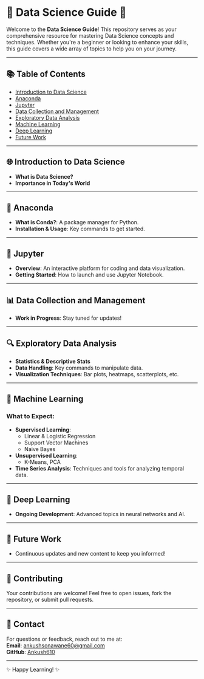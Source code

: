 # 🌟 Data Science Guide 🌟

Welcome to the **Data Science Guide**! This repository serves as your comprehensive resource for mastering Data Science concepts and techniques. Whether you're a beginner or looking to enhance your skills, this guide covers a wide array of topics to help you on your journey.

---

## 📚 Table of Contents

- [Introduction to Data Science](#introduction-to-data-science)
- [Anaconda](#anaconda)
- [Jupyter](#jupyter)
- [Data Collection and Management](#data-collection-and-management)
- [Exploratory Data Analysis](#exploratory-data-analysis)
- [Machine Learning](#machine-learning)
- [Deep Learning](#deep-learning)
- [Future Work](#future-work)

---

## 🌐 Introduction to Data Science

- **What is Data Science?**
- **Importance in Today's World**

---

## 🐍 Anaconda

- **What is Conda?**: A package manager for Python.
- **Installation & Usage**: Key commands to get started.

---

## 📓 Jupyter

- **Overview**: An interactive platform for coding and data visualization.
- **Getting Started**: How to launch and use Jupyter Notebook.

---

## 📊 Data Collection and Management

- **Work in Progress**: Stay tuned for updates!

---

## 🔍 Exploratory Data Analysis

- **Statistics & Descriptive Stats**
- **Data Handling**: Key commands to manipulate data.
- **Visualization Techniques**: Bar plots, heatmaps, scatterplots, etc.

---

## 🤖 Machine Learning

### What to Expect:
- **Supervised Learning**: 
  - Linear & Logistic Regression
  - Support Vector Machines
  - Naive Bayes
- **Unsupervised Learning**: 
  - K-Means, PCA
- **Time Series Analysis**: Techniques and tools for analyzing temporal data.

---

## 🚀 Deep Learning

- **Ongoing Development**: Advanced topics in neural networks and AI.

---

## 🔮 Future Work

- Continuous updates and new content to keep you informed!

---

## 🤝 Contributing

Your contributions are welcome! Feel free to open issues, fork the repository, or submit pull requests.

---

## 📧 Contact

For questions or feedback, reach out to me at:  
**Email**: [ankushsonawane60@gmail.com](mailto:ankushsonawane60@gmail.com)  
**GitHub**: [Ankush610](https://github.com/Ankush610)

---

✨ Happy Learning! ✨
